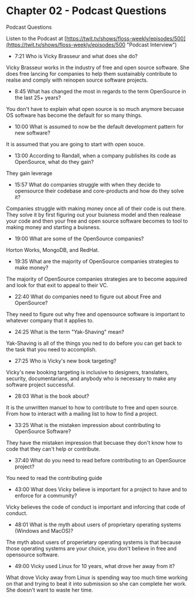 # Chapter 02 - Podcast Questions

Podcast Questions

Listen to the Podcast at [https://twit.tv/shows/floss-weekly/episodes/500](https://twit.tv/shows/floss-weekly/episodes/500 "Podcast Interview")

* 7:21  Who is Vicky Brasseur and what does she do?

Vicky Brasseur works in the industry of free and open source software. She does free lancing for companies to help them sustainably contribute to realse and comply with reinopen source software projects.
* 8:45 What has changed the most in regards to the term OpenSource in the last 25+ years?

You don't have to explain what open source is so much anymore becuase OS software has become the default for so many things. 
* 10:00 What is assumed to now be the default development pattern for new software?

It is assumed that you are going to start with open souce.
* 13:00 According to Randall, when a company publishes its code as OpenSource, what do they gain?

They gain leverage 
* 15:57 What do companies struggle with when they decide to opensource their codebase and core-products and how do they solve it?

Companies struggle with making money once all of their code is out there. They solve it by first figuring out your buisness model and then realease your code and then your free and open source software becomes to tool to making money and starting a buisness.
* 19:00 What are some of the OpenSource companies?

Horton Works, MongoDB, and RedHat.
* 19:35 What are the majority of OpenSource companies strategies to make money?

The majority of OpenSource companies strategies are to become aqquired and look for that exit to appeal to their VC.
* 22:40 What do companies need to figure out about Free and OpenSource?

They need to figure out why free and opensource software is important to whatever company that it applies to.

* 24:25 What is the term "Yak-Shaving" mean?

Yak-Shaving is all of the things you ned to do before you can get back to the task that you need to accomplish.

* 27:25 Who is Vicky's new book targeting?

Vicky's new booking targeting is inclusive to designers, translaters, security, documentarians, and anybody who is necessary to make any software project successful.
* 28:03 What is the book about?

It is the unwritten manuel to how to contribute to free and open source. From how to interact with a mailing list to how to find a project.
* 33:25 What is the mistaken impression about contributing to OpenSource Software?

They have the mistaken impression that becuase they don't know how to code that they can't help or contribute.
* 37:40 What do you need to read before contributing to an OpenSource project?

You need to read the contributing guide
* 43:00 What does Vicky believe is important for a project to have and to enforce for a community?

Vicky believes the code of conduct is important and inforcing that code of conduct.
* 48:01 What is the myth about users of proprietary operating systems (Windows and MacOS)?

The myth about users of properietary operating systems is that because those operating systems are your choice, you don't believe in free and opensource software.
* 49:00 Vicky used Linux for 10 years, what drove her away from it?

What drove Vicky away from Linux is spending way too much time working on that and trying to beat it into submission so she can complete her work. She doesn't want to waste her time.